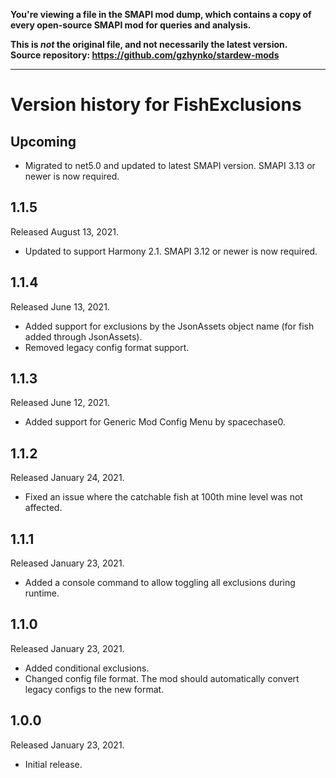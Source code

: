 **You're viewing a file in the SMAPI mod dump, which contains a copy of every open-source SMAPI mod
for queries and analysis.**

**This is _not_ the original file, and not necessarily the latest version.**  
**Source repository: https://github.com/gzhynko/stardew-mods**

----

# Version history for FishExclusions

## Upcoming
- Migrated to net5.0 and updated to latest SMAPI version. SMAPI 3.13 or newer is now required.

## 1.1.5
Released August 13, 2021.
- Updated to support Harmony 2.1. SMAPI 3.12 or newer is now required.

## 1.1.4
Released June 13, 2021.
- Added support for exclusions by the JsonAssets object name (for fish added through JsonAssets).
- Removed legacy config format support.

## 1.1.3
Released June 12, 2021.
- Added support for Generic Mod Config Menu by spacechase0.

## 1.1.2
Released January 24, 2021.
- Fixed an issue where the catchable fish at 100th mine level was not affected.

## 1.1.1
Released January 23, 2021.
- Added a console command to allow toggling all exclusions during runtime.

## 1.1.0
Released January 23, 2021.
- Added conditional exclusions.
- Changed config file format. The mod should automatically convert legacy configs to the new format.

## 1.0.0
Released January 23, 2021.
- Initial release.
